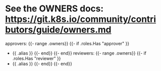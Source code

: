 # See the OWNERS docs: https://git.k8s.io/community/contributors/guide/owners.md
approvers:
{{- range .owners}}
{{- if .roles.Has "approver" }}
- {{ .alias }}
{{- end}}
{{- end}}
reviewers:
{{- range .owners}}
{{- if .roles.Has "reviewer" }}
- {{ .alias }}
{{- end}}
{{- end}}